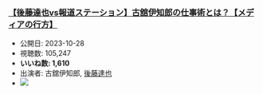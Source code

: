 ### [【後藤達也vs報道ステーション】古舘伊知郎の仕事術とは？【メディアの行方】](https://www.youtube.com/watch?v=-UpP_hyAR-s)
-   公開日: 2023-10-28
-   視聴数: 105,247
-   **いいね数: 1,610**
-   出演者: 古舘伊知郎, [後藤達也](/rehacq_fan/people/後藤達也 "wikilink")
- [![](https://img.youtube.com/vi/-UpP_hyAR-s/hqdefault.jpg)](https://www.youtube.com/watch?v=-UpP_hyAR-s)
